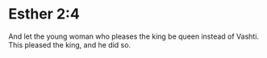 # Esther 2:4

And let the young woman who pleases the king be queen instead of Vashti. This pleased the king, and he did so.
